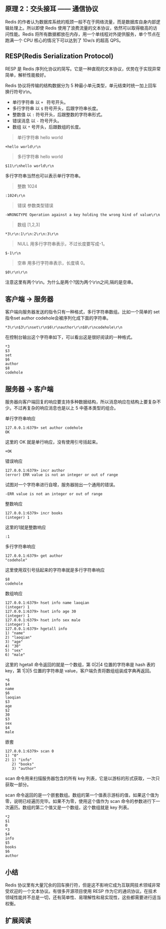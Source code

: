 ## 原理 2：交头接耳 —— 通信协议

Redis 的作者认为数据库系统的瓶颈一般不在于网络流量，而是数据库自身内部逻辑处理上。所以即使 Redis 使用了浪费流量的文本协议，依然可以取得极高的访问性能。Redis 将所有数据都放在内存，用一个单线程对外提供服务，单个节点在跑满一个 CPU 核心的情况下可以达到了 10w/s 的超高 QPS。

## RESP(Redis Serialization Protocol)


RESP 是 Redis 序列化协议的简写。它是一种直观的文本协议，优势在于实现异常简单，解析性能极好。

Redis 协议将传输的结构数据分为 5 种最小单元类型，单元结束时统一加上回车换行符号\r\n。

- 单行字符串 以  `+ ` 符号开头。
- 多行字符串 以 `$`  符号开头，后跟字符串长度。
- 整数值 以 `:`  符号开头，后跟整数的字符串形式。
- 错误消息 以 `-` 符号开头。
- 数组 以 `*` 号开头，后跟数组的长度。

>单行字符串 hello world
~~~
+hello world\r\n
~~~

>多行字符串 hello world

~~~
$11\r\nhello world\r\n
~~~

多行字符串当然也可以表示单行字符串。

>整数 1024
~~~
:1024\r\n
~~~

>错误 参数类型错误
~~~
-WRONGTYPE Operation against a key holding the wrong kind of value\r\n
~~~

>数组 [1,2,3]
~~~
*3\r\n:1\r\n:2\r\n:3\r\n
~~~

>NULL 用多行字符串表示，不过长度要写成-1。
~~~
$-1\r\n
~~~
>空串 用多行字符串表示，长度填 0。
~~~
$0\r\n\r\n
~~~
注意这里有两个\r\n。为什么是两个?因为两个\r\n之间,隔的是空串。

## 客户端 -> 服务器

客户端向服务器发送的指令只有一种格式，多行字符串数组。比如一个简单的 set 指令set author codehole会被序列化成下面的字符串。
~~~
*3\r\n$3\r\nset\r\n$6\r\nauthor\r\n$8\r\ncodehole\r\n
~~~
在控制台输出这个字符串如下，可以看出这是很好阅读的一种格式。

~~~
*3
$3
set
$6
author
$8
codehole
~~~

## 服务器 -> 客户端

服务器向客户端回复的响应要支持多种数据结构，所以消息响应在结构上要复杂不少。不过再复杂的响应消息也是以上 5 中基本类型的组合。

单行字符串响应
~~~
127.0.0.1:6379> set author codehole
OK
~~~
这里的 OK 就是单行响应，没有使用引号括起来。

~~~
+OK
~~~
错误响应

~~~
127.0.0.1:6379> incr author
(error) ERR value is not an integer or out of range
~~~
试图对一个字符串进行自增，服务器抛出一个通用的错误。

~~~
-ERR value is not an integer or out of range
~~~

整数响应

~~~
127.0.0.1:6379> incr books
(integer) 1
~~~

这里的1就是整数响应
~~~
:1
~~~
多行字符串响应
~~~
127.0.0.1:6379> get author
"codehole"
~~~
这里使用双引号括起来的字符串就是多行字符串响应

~~~
$8
codehole
~~~
数组响应
~~~
127.0.0.1:6379> hset info name laoqian
(integer) 1
127.0.0.1:6379> hset info age 30
(integer) 1
127.0.0.1:6379> hset info sex male
(integer) 1
127.0.0.1:6379> hgetall info
1) "name"
2) "laoqian"
3) "age"
4) "30"
5) "sex"
6) "male"
~~~

这里的 hgetall 命令返回的就是一个数组，第 0|2|4 位置的字符串是 hash 表的 key，第 1|3|5 位置的字符串是 value，客户端负责将数组组装成字典再返回。

~~~
*6
$4
name
$6
laoqian
$3
age
$2
30
$3
sex
$4
male
~~~

嵌套
~~~
127.0.0.1:6379> scan 0
1) "0"
2) 1) "info"
   2) "books"
   3) "author"
~~~
scan 命令用来扫描服务器包含的所有 key 列表，它是以游标的形式获取，一次只获取一部分。

scan 命令返回的是一个嵌套数组。数组的第一个值表示游标的值，如果这个值为零，说明已经遍历完毕。如果不为零，使用这个值作为 scan 命令的参数进行下一次遍历。数组的第二个值又是一个数组，这个数组就是 key 列表。

~~~
*2
$1
0
*3
$4
info
$5
books
$6
author
~~~
## 小结

Redis 协议里有大量冗余的回车换行符，但是这不影响它成为互联网技术领域非常受欢迎的一个文本协议。有很多开源项目使用 RESP 作为它的通讯协议。在技术领域性能并不总是一切，还有简单性、易理解性和易实现性，这些都需要进行适当权衡。

## 扩展阅读


